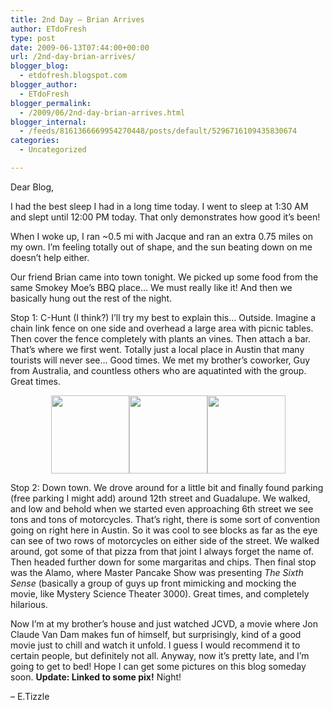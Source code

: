 ```yaml
---
title: 2nd Day – Brian Arrives
author: ETdoFresh
type: post
date: 2009-06-13T07:44:00+00:00
url: /2nd-day-brian-arrives/
blogger_blog:
  - etdofresh.blogspot.com
blogger_author:
  - ETdoFresh
blogger_permalink:
  - /2009/06/2nd-day-brian-arrives.html
blogger_internal:
  - /feeds/8161366669954270448/posts/default/5296716109435830674
categories:
  - Uncategorized

---
```

Dear Blog,

I had the best sleep I had in a long time today. I went to sleep at 1:30 AM and slept until 12:00 PM today. That only demonstrates how good it&#8217;s been!

When I woke up, I ran ~0.5 mi with Jacque and ran an extra 0.75 miles on my own. I&#8217;m feeling totally out of shape, and the sun beating down on me doesn&#8217;t help either.

Our friend Brian came into town tonight. We picked up some food from the same Smokey Moe&#8217;s BBQ place&#8230; We must really like it! And then we basically hung out the rest of the night.

Stop 1: C-Hunt (I think?) I&#8217;ll try my best to explain this&#8230; Outside. Imagine a chain link fence on one side and overhead a large area with picnic tables. Then cover the fence completely with plants an vines. Then attach a bar. That&#8217;s where we first went. Totally just a local place in Austin that many tourists will never see&#8230; Good times. We met my brother&#8217;s coworker, Guy from Australia, and countless others who are aquatinted with the group. Great times.

<p align="center">
  <a href="http://photos-c.ak.fbcdn.net/hphotos-ak-snc1/hs099.snc1/4751_90111046459_623396459_1837274_7831900_n.jpg"><img src="http://photos-c.ak.fbcdn.net/hphotos-ak-snc1/hs099.snc1/4751_90111046459_623396459_1837274_7831900_n.jpg" width="125" /></a><a href="http://photos-h.ak.fbcdn.net/hphotos-ak-snc1/hs119.snc1/4751_90111071459_623396459_1837279_652132_n.jpg"><img src="http://photos-h.ak.fbcdn.net/hphotos-ak-snc1/hs119.snc1/4751_90111071459_623396459_1837279_652132_n.jpg" width="125" /></a><a href="http://photos-h.ak.fbcdn.net/hphotos-ak-snc1/hs099.snc1/4751_90111116459_623396459_1837287_6173284_n.jpg"><img src="http://photos-h.ak.fbcdn.net/hphotos-ak-snc1/hs099.snc1/4751_90111116459_623396459_1837287_6173284_n.jpg" width="125" /></a>
</p>

Stop 2: Down town. We drove around for a little bit and finally found parking (free parking I might add) around 12th street and Guadalupe. We walked, and low and behold when we started even approaching 6th street we see tons and tons of motorcycles. That&#8217;s right, there is some sort of convention going on right here in Austin. So it was cool to see blocks as far as the eye can see of two rows of motorcycles on either side of the street. We walked around, got some of that pizza from that joint I always forget the name of. Then headed further down for some margaritas and chips. Then final stop was the Alamo, where Master Pancake Show was presenting <span style="font-style: italic;">The Sixth Sense</span> (basically a group of guys up front mimicking and mocking the movie, like Mystery Science Theater 3000). Great times, and completely hilarious.

Now I&#8217;m at my brother&#8217;s house and just watched JCVD, a movie where Jon Claude Van Dam makes fun of himself, but surprisingly, kind of a good movie just to chill and watch it unfold. I guess I would recommend it to certain people, but definitely not all. Anyway, now it&#8217;s pretty late, and I&#8217;m going to get to bed! Hope I can get some pictures on this blog someday soon. **Update: Linked to some pix!** Night!

&#8211; E.Tizzle